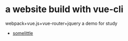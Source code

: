 # a website build with vue-cli
 webpack+vue.js+vue-router+jquery a demo for study

- [somelittle](https://somelittle.github.io)
